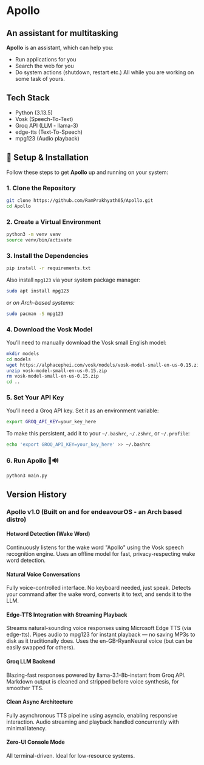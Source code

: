 # Apollo
## An assistant for multitasking

**Apollo** is an assistant, which can help you:
- Run applications for you
- Search the web for you
- Do system actions (shutdown, restart etc.)
All while you are working on some task of yours.

## Tech Stack
- Python (3.13.5)
- Vosk (Speech-To-Text)
- Groq API (LLM - llama-3)
- edge-tts (Text-To-Speech)
- mpg123 (Audio playback)


## 🚀 Setup & Installation

Follow these steps to get **Apollo** up and running on your system:

### 1. Clone the Repository

```bash
git clone https://github.com/RamPrakhyath05/Apollo.git
cd Apollo
```

### 2. Create a Virtual Environment

```bash
python3 -m venv venv
source venv/bin/activate
```

### 3. Install the Dependencies

```bash
pip install -r requirements.txt
```

Also install `mpg123` via your system package manager:

```bash
sudo apt install mpg123
```

*or on Arch-based systems:*

```bash
sudo pacman -S mpg123
```

### 4. Download the Vosk Model

You’ll need to manually download the Vosk small English model:

```bash
mkdir models
cd models
wget https://alphacephei.com/vosk/models/vosk-model-small-en-us-0.15.zip
unzip vosk-model-small-en-us-0.15.zip
rm vosk-model-small-en-us-0.15.zip
cd ..
```

### 5. Set Your API Key

You’ll need a Groq API key. Set it as an environment variable:

```bash
export GROQ_API_KEY=your_key_here
```

To make this persistent, add it to your `~/.bashrc`, `~/.zshrc`, or `~/.profile`:

```bash
echo 'export GROQ_API_KEY=your_key_here' >> ~/.bashrc
```

### 6. Run Apollo 🧠🔊

```bash
python3 main.py
```

## Version History

### Apollo v1.0 (Built on and for endeavourOS - an Arch based distro)

#### Hotword Detection (Wake Word)
Continuously listens for the wake word "Apollo" using the Vosk speech recognition engine.
Uses an offline model for fast, privacy-respecting wake word detection.

#### Natural Voice Conversations
Fully voice-controlled interface. No keyboard needed, just speak.
Detects your command after the wake word, converts it to text, and sends it to the LLM.

#### Edge-TTS Integration with Streaming Playback
Streams natural-sounding voice responses using Microsoft Edge TTS (via edge-tts).
Pipes audio to mpg123 for instant playback — no saving MP3s to disk as it traditionally does.
Uses the en-GB-RyanNeural voice (but can be easily swapped for others).

#### Groq LLM Backend
Blazing-fast responses powered by llama-3.1-8b-instant from Groq API.
Markdown output is cleaned and stripped before voice synthesis, for smoother TTS.

#### Clean Async Architecture
Fully asynchronous TTS pipeline using asyncio, enabling responsive interaction.
Audio streaming and playback handled concurrently with minimal latency.

#### Zero-UI Console Mode
All terminal-driven. Ideal for low-resource systems.
